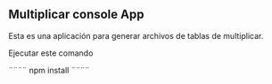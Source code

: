 ## Multiplicar console App

Esta es una aplicación para generar archivos de tablas de multiplicar.

Ejecutar este comando

¨¨¨¨
npm install
¨¨¨¨